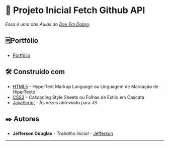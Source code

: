 # 🚀 Projeto Inicial Fetch Github API

*Essa é uma das Aulas do [Dev Em Dobro](https://www.youtube.com/c/DevemDobro).*

## 🗒️Portfólio 
* [Portfólio](https://jefferson-douglas.netlify.app/)

## 🛠️ Construído com

* [HTML5](https://developer.mozilla.org/pt-BR/docs/Web/HTML) - HyperText Markup Language ou Linguagem de Marcação de HiperTexto
* [CSS3](https://developer.mozilla.org/pt-BR/docs/Web/CSS) - Cascading Style Sheets ou Folhas de Estilo em Cascata
* [JavaScript](https://developer.mozilla.org/pt-BR/docs/Web/JavaScript) - Às vezes abreviado para JS

## ✒️ Autores

* **Jéfferson Douglas** - *Trabalho Inicial* - [Jéfferson]([https://github.com/linkParaPerfil](https://github.com/jersdouglas))

---